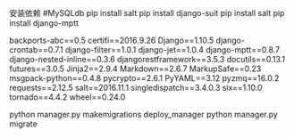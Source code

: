 安装依赖
#MySQLdb
pip install salt
pip install django-suit
pip install salt
pip install django-mptt

backports-abc==0.5
certifi==2016.9.26
Django==1.10.5
django-crontab==0.7.1
django-filter==1.0.1
django-jet==1.0.4
django-mptt==0.8.7
django-nested-inline==0.3.6
djangorestframework==3.5.3
docutils==0.13.1
futures==3.0.5
Jinja2==2.9.4
Markdown==2.6.7
MarkupSafe==0.23
msgpack-python==0.4.8
pycrypto==2.6.1
PyYAML==3.12
pyzmq==16.0.2
requests==2.12.5
salt==2016.11.1
singledispatch==3.4.0.3
six==1.10.0
tornado==4.4.2
wheel==0.24.0

python manager.py makemigrations deploy_manager
python manager.py migrate

